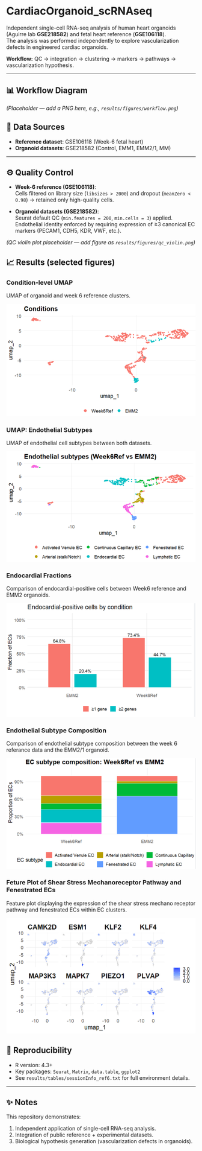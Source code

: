 # CardiacOrganoid_scRNAseq

Independent single-cell RNA-seq analysis of human heart organoids (Aguirre lab **GSE218582**) and fetal heart reference (**GSE106118**).  
The analysis was performed independently to explore vascularization defects in engineered cardiac organoids.  

**Workflow:** QC → integration → clustering → markers → pathways → vascularization hypothesis.

---

## 📊 Workflow Diagram
*(Placeholder — add a PNG here, e.g., `results/figures/workflow.png`)*

## 🔬 Data Sources
- **Reference dataset**: GSE106118 (Week-6 fetal heart)  
- **Organoid datasets**: GSE218582 (Control, EMM1, EMM2/1, MM)  

---

## ⚙️ Quality Control
- **Week-6 reference (GSE106118)**:  
  Cells filtered on library size (`libsizes > 2000`) and dropout (`meanZero < 0.98`) → retained only high-quality cells.  

- **Organoid datasets (GSE218582)**:  
  Seurat default QC (`min.features = 200`, `min.cells = 3`) applied.  
  Endothelial identity enforced by requiring expression of ≥3 canonical EC markers (PECAM1, CDH5, KDR, VWF, etc.).  

*(QC violin plot placeholder — add figure as `results/figures/qc_violin.png`)*

## 📈 Results (selected figures)

### Condition-level UMAP
UMAP of organoid and week 6 reference clusters.

![UMAP_Conditions](results/figures/umap_conditions.png)

### UMAP: Endothelial Subtypes
UMAP of endothelial cell subtypes between both datasets.

![UMAP_Ebdothelial_Subtypes](results/figures/umap_ECsubtypes.png)

### Endocardial Fractions
Comparison of endocardial-positive cells between Week6 reference and EMM2 organoids.

![Endocardial fractions](results/figures/endocardial_fractions.png)

### Endothelial Subtype Composition
Comparison of endothelial subtype composition between the week 6 referance data and the EMM2/1 organoid.

![Endothelial Subtypes](results/figures/subtype_composition.png)

### Feture Plot of Shear Stress Mechanoreceptor Pathway and Fenestrated ECs
Feature plot displaying the expression of the shear stress mechano receptor pathway and fenestrated ECs within EC clusters.

![Feature_Plot](results/figures/Feature_Plot.png)

  ## 📌 Reproducibility
- R version: 4.3+  
- Key packages: `Seurat`, `Matrix`, `data.table`, `ggplot2`  
- See `results/tables/sessionInfo_ref6.txt` for full environment details.  

---

## ✨ Notes
This repository demonstrates:
1. Independent application of single-cell RNA-seq analysis.  
2. Integration of public reference + experimental datasets.  
3. Biological hypothesis generation (vascularization defects in organoids). 
